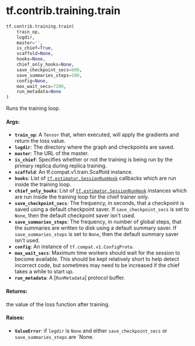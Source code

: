 <div itemscope itemtype="http://developers.google.com/ReferenceObject">
<meta itemprop="name" content="tf.contrib.training.train" />
<meta itemprop="path" content="Stable" />
</div>

# tf.contrib.training.train

``` python
tf.contrib.training.train(
    train_op,
    logdir,
    master='',
    is_chief=True,
    scaffold=None,
    hooks=None,
    chief_only_hooks=None,
    save_checkpoint_secs=600,
    save_summaries_steps=100,
    config=None,
    max_wait_secs=7200,
    run_metadata=None
)
```

Runs the training loop.

#### Args:

* <b>`train_op`</b>: A `Tensor` that, when executed, will apply the gradients and
    return the loss value.
* <b>`logdir`</b>: The directory where the graph and checkpoints are saved.
* <b>`master`</b>: The URL of the master.
* <b>`is_chief`</b>: Specifies whether or not the training is being run by the primary
    replica during replica training.
* <b>`scaffold`</b>: An tf.compat.v1.train.Scaffold instance.
* <b>`hooks`</b>: List of <a href="../../../tf/train/SessionRunHook.md"><code>tf.estimator.SessionRunHook</code></a> callbacks which are run inside
    the training loop.
* <b>`chief_only_hooks`</b>: List of <a href="../../../tf/train/SessionRunHook.md"><code>tf.estimator.SessionRunHook</code></a> instances which are
    run inside the training loop for the chief trainer only.
* <b>`save_checkpoint_secs`</b>: The frequency, in seconds, that a checkpoint is saved
    using a default checkpoint saver. If `save_checkpoint_secs` is set to
    `None`, then the default checkpoint saver isn't used.
* <b>`save_summaries_steps`</b>: The frequency, in number of global steps, that the
    summaries are written to disk using a default summary saver. If
    `save_summaries_steps` is set to `None`, then the default summary saver
    isn't used.
* <b>`config`</b>: An instance of `tf.compat.v1.ConfigProto`.
* <b>`max_wait_secs`</b>: Maximum time workers should wait for the session to become
    available. This should be kept relatively short to help detect incorrect
    code, but sometimes may need to be increased if the chief takes a while to
    start up.
* <b>`run_metadata`</b>: A [`RunMetadata`] protocol buffer.


#### Returns:

the value of the loss function after training.


#### Raises:

* <b>`ValueError`</b>: if `logdir` is `None` and either `save_checkpoint_secs` or
  `save_summaries_steps` are `None.